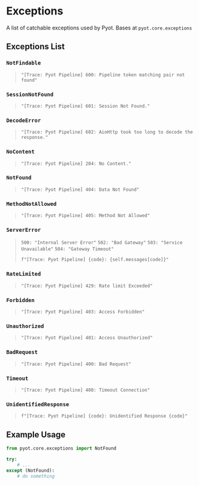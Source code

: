 # Exceptions

A list of catchable exceptions used by Pyot. Bases at `pyot.core.exceptions`

## Exceptions List

### `NotFindable` <Badge type="error" text="Exception" vertical="middle" />
> `"[Trace: Pyot Pipeline] 600: Pipeline token matching pair not found"`


### `SessionNotFound` <Badge type="error" text="Exception" vertical="middle" />
> `"[Trace: Pyot Pipeline] 601: Session Not Found."`


### `DecodeError` <Badge type="error" text="Exception" vertical="middle" />
> `"[Trace: Pyot Pipeline] 602: AioHttp took too long to decode the response."`


### `NoContent` <Badge type="error" text="Exception" vertical="middle" />
> `"[Trace: Pyot Pipeline] 204: No Content."`


### `NotFound` <Badge type="error" text="Exception" vertical="middle" />
> `"[Trace: Pyot Pipeline] 404: Data Not Found"`


### `MethodNotAllowed` <Badge type="error" text="Exception" vertical="middle" />
> `"[Trace: Pyot Pipeline] 405: Method Not Allowed"`

        
### `ServerError` <Badge type="error" text="Exception" vertical="middle" />
> `500: "Internal Server Error"`
> `502: "Bad Gateway"`
> `503: "Service Unavailable"`
> `504: "Gateway Timeout"`
>
> `f"[Trace: Pyot Pipeline] {code}: {self.messages[code]}"`
        

### `RateLimited` <Badge type="error" text="Exception" vertical="middle" />
> `"[Trace: Pyot Pipeline] 429: Rate limit Exceeded"`


### `Forbidden` <Badge type="error" text="Exception" vertical="middle" />
> `"[Trace: Pyot Pipeline] 403: Access Forbidden"`


### `Unauthorized` <Badge type="error" text="Exception" vertical="middle" />
> `"[Trace: Pyot Pipeline] 401: Access Unauthorized"`


### `BadRequest` <Badge type="error" text="Exception" vertical="middle" />
> `"[Trace: Pyot Pipeline] 400: Bad Request"`


### `Timeout` <Badge type="error" text="Exception" vertical="middle" />
> `"[Trace: Pyot Pipeline] 408: Timeout Connection"`


### `UnidentifiedResponse` <Badge type="error" text="Exception" vertical="middle" />
> `f"[Trace: Pyot Pipeline] {code}: Unidentified Response {code}"`


## Example Usage
```python
from pyot.core.exceptions import NotFound

try:
    # ...
except (NotFound):
    # do something
```